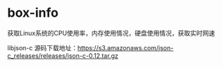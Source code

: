 # box-info
获取Linux系统的CPU使用率，内存使用情况，硬盘使用情况，获取实时网速


libjson-c 源码下载地址：https://s3.amazonaws.com/json-c_releases/releases/json-c-0.12.tar.gz
